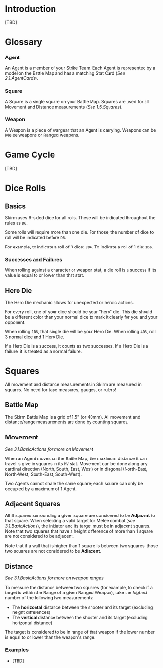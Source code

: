 # Introduction

[TBD]

# Glossary

### Agent

An Agent is a member of your Strike Team. Each Agent is represented by a model on the Battle Map and has a matching Stat Card (*See 2.1.AgentCards*).

### Square

A Square is a single square on your Battle Map. Squares are used for all Movement and Distance measurements (*See 1.5.Squares*).

### Weapon

A Weapon is a piece of wargear that an Agent is carrying. Weapons can be Melee weapons or Ranged weapons.

# Game Cycle

[TBD]

# Dice Rolls

## Basics

Skirm uses 6-sided dice for all rolls. These will be indicated throughout the rules as `D6`.

Some rolls will require more than one die. For those, the number of dice to roll will be indicated before `D6`. 

For example, to indicate a roll of 3 dice: `3D6`. To indicate a roll of 1 die: `1D6`.

### Successes and Failures

When rolling against a character or weapon stat, a die roll is a success if its value is equal to or lower than that stat.

## Hero Die

The Hero Die mechanic allows for unexpected or heroic actions.

For every roll, one of your dice should be your "hero" die. This die should be a different color than your normal dice to mark it clearly for you and your opponent.

When rolling `1D6`, that single die will be your Hero Die. When rolling `4D6`, roll 3 normal dice and 1 Hero Die.

If a Hero Die is a success, it counts as two successes. If a Hero Die is a failure, it is treated as a normal failure.

# Squares

All movement and distance measurements in Skirm are measured in squares. No need for tape measures, gauges, or rulers!

## Battle Map

The Skirm Battle Map is a grid of 1.5" (or 40mm). All movement and distance/range measurements are done by counting squares.

## Movement

*See 3.1.BasicActions for more on Movement*

When an Agent moves on the Battle Map, the maximum distance it can travel is give in squares in its `MV` stat. Movement can be done along any cardinal direction (North, South, East, West) or in diagonal (North-East, North-West, South-East, South-West).

Two Agents cannot share the same square; each square can only be occupied by a maximum of 1 Agent.

## Adjacent Squares

All 8 squares surrounding a given square are considered to be **Adjacent** to that square. When selecting a valid target for Melee combat (*see 3.1.BasicActions*), the initiator and its target must be in adjacent squares. Note that two squares that have a height difference of more than 1 square are not considered to be adjacent.

Note that if a wall that is higher than 1 square is between two squares, those two squares are not considered to be **Adjacent**.

## Distance

*See 3.1.BasicActions for more on weapon ranges*

To measure the distance between two squares (for example, to check if a target is within the Range of a given Ranged Weapon), take the *highest* number of the following two measurements:
* The **horizontal** distance between the shooter and its target (excluding height differences)
* The **vertical** distance between the shooter and its target (excluding horizontal distance)

The target is considered to be in range of that weapon if the lower number is equal to or lower than the weapon's range.

### Examples

* [TBD]